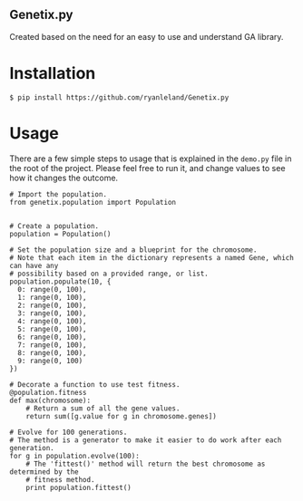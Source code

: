 Genetix.py
----------

Created based on the need for an easy to use and understand GA library.

Installation
============

	$ pip install https://github.com/ryanleland/Genetix.py

Usage
=====

There are a few simple steps to usage that is explained in the `demo.py` file in the root of the project. Please feel free to run it, and change values to see how it changes the outcome.

	# Import the population.
	from genetix.population import Population


	# Create a population.
	population = Population()

	# Set the population size and a blueprint for the chromosome.
	# Note that each item in the dictionary represents a named Gene, which can have any
	# possibility based on a provided range, or list.
	population.populate(10, {
	  0: range(0, 100),
	  1: range(0, 100),
	  2: range(0, 100),
	  3: range(0, 100),
	  4: range(0, 100),
	  5: range(0, 100),
	  6: range(0, 100),
	  7: range(0, 100),
	  8: range(0, 100),
	  9: range(0, 100)
	})

	# Decorate a function to use test fitness.
	@population.fitness
	def max(chromosome):
	    # Return a sum of all the gene values.
	    return sum([g.value for g in chromosome.genes])

	# Evolve for 100 generations.
	# The method is a generator to make it easier to do work after each generation.
	for g in population.evolve(100):
	    # The 'fittest()' method will return the best chromosome as determined by the
	    # fitness method.
	    print population.fittest()

